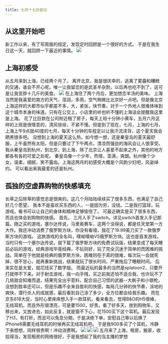```yaml
---
title: 七月十七日留记
---
```

## 从这里开始吧
新工作以来，有了写周报的规定，发现定时回顾是一个很好的方式。
于是在我生日这一天，就回顾一下最近的事情。
![](https://user-gold-cdn.xitu.io/2017/7/17/2bd483bf86724931385256f5b8747122)
## 上海初感受
从五月来到上海，已经两个月了。
离开北京，我是很庆幸的，逃离了雾霾和糟糕的交通，谁会不开心呢。唯一让我留恋的是武圣羊杂割，以后再也吃不到了，这可是让我变胖十几斤的美食。
![](https://user-gold-cdn.xitu.io/2017/7/17/889c450bf6094fc0fa50d6736e59d92a)
在上海住了两个月后，更加想念羊汤的美味。
上海当然是我喜爱的南方的天气，湿润，多雨，空气稍微比北京好一点吧。但是像北京上海这样的大都市似乎都差不多，大，紧张，快节奏，对于一个外地人很难体味到这个城市本身的味道。只有在公交上，小店里的听也听不懂的上海话会提醒我这里是上海。
花了比巨款在公司附近租了房子，每天上班十分钟小黄车，五月六月这样的上班是很惬意的，清风徐徐，不紧不慢。但是到了现在，七月，上海的七月，上海上午9点就40度的七月，每天十分钟的车程足以让我汗流浃背，这个夏天我会晒黑很多吧。
没想到上海的夏天这么热，如今想一想，还是秦皇岛的夏天最舒服，上午虽然有太阳，但是只要过了下午两点，清凉而强劲的海风会让人很享受。
我从秦皇岛到杭州，到北京，到上海，除了北京让人喜爱不起来之外，其他的地方都各有各的可爱之处呢。
秦皇岛像一个少年，热情，澎湃，爽朗。杭州像个少女，温柔，细腻，笑不露齿。上海这两月的初感受大概是个风韵少妇吧，风姿绰约。
可以看出来我最爱的还是杭州。
## 孤独的空虚靠购物的快感填充
长草之后除草的感觉总是很爽的。这几个月陆陆续续买了很多东西，也满足了自己好几个愿望。
我本不是喜欢买东西的人，一是因为穷，没钱。二是我打篮球，玩游戏，看书可以让自己的身体和精神足够愉悦了。
可最近确实是买了很多东西，而且也体会到购物的快感。
首先， 三月入手了switch。详见switch首发入手记那篇。随之买的游戏，塞尔达传说，马里奥赛车，这两个没得说，都是任天堂第一方大作。我还冲动消费了俄罗斯方块，你没有看错，我花了19.99美刀买了一款俄罗斯方块的游戏。
这款游戏的全名叫，噗呦噗呦VS俄罗斯方块。这也是首发游戏，当时只有一个塞尔达传说，就下载了俄罗斯方块的免费试玩版，结果变成了每天睡前必玩的游戏，经典游戏毕竟经典，不玩则好，玩了完全沉迷于简单的而困难的挑战。简单在于他就是经典的俄罗斯方块，困难则在于真的很难，每次玩一会就死掉，很不甘心，就再重新挑战，结果就玩了很长时间，严重拖后了睡眠时间。
后来实在是太爱，就花钱买了数字版。
而最近玩的最多的当然是splatoon2，只要开打就停不下来。对于射击游戏，我一向手残，买之前我还怕不适合我，也许玩不了几局就会知难而退，结果完全出乎意料，配合自己习惯的武器--大刷子和小银枪，没想到胜率还可以，但是乐趣不全来自胜利的快感，每局几分钟的快节奏，涂地的爽快，潜行杀人的成就感，最后看到自己涂了多少，全方位都会给我乐趣。
而在京东618大促，当时心里痒痒想入手一款耳机，看来看去，觉得B&O的H5很棒，无线耳机，而且外形很漂亮，可是要1500，好贵。看了好多天，放到购物车，又移出来，又放进去，如此反复，就是狠不下心，花1500买下这个耳机。最后发现了H3，有打折，而且可以免息分期，于是决绝下单，安慰自己等以后换了iPhone8需要无线耳机的时候再买无线耳机吧。
于是我900多买了个耳机，冷静下来想想，同样很贵啊！冲动消费啊。
![](https://user-gold-cdn.xitu.io/2017/8/16/e9115b33b12b6c481fe544a64b74c1d3)
![](https://user-gold-cdn.xitu.io/2017/8/16/27965486ed7d97c37a9f7e768d8c064a)
![](https://user-gold-cdn.xitu.io/2017/8/16/6a432e189c362de13b67335b5ba113bb)
五月来了上海，租房，搬家，收拾得当，发现租房的网络很好，于是我想起了我的当主播的梦想





